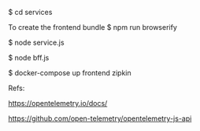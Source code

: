 $ cd services

To create the frontend bundle
$ npm run browserify

$ node service.js

$ node bff.js


$ docker-compose up frontend zipkin


Refs:

https://opentelemetry.io/docs/



https://github.com/open-telemetry/opentelemetry-js-api